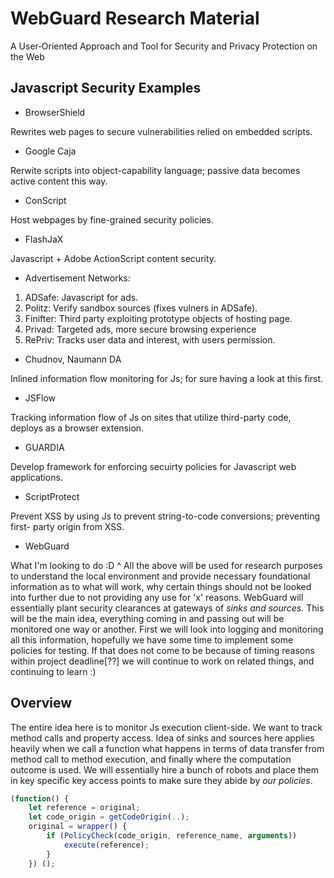 # WebGuard Research Material

A User‑Oriented Approach and Tool for Security and Privacy Protection 
on the Web

## Javascript Security Examples

* BrowserShield

Rewrites web pages to secure vulnerabilities relied on embedded scripts.

* Google Caja

Rerwite scripts into object-capability language; passive data becomes active
content this way.

* ConScript

Host webpages by fine-grained security policies.

* FlashJaX

Javascript + Adobe ActionScript content security.

* Advertisement Networks:
1. ADSafe: Javascript for ads.
1. Politz: Verify sandbox sources (fixes vulners in ADSafe).
1. Finifter: Third party exploiting prototype objects of hosting page.
1. Privad: Targeted ads, more secure browsing experience
1. RePriv: Tracks user data and interest, with users permission.

* Chudnov, Naumann DA

Inlined information flow monitoring for Js; for sure having a look at this
first.

* JSFlow

Tracking information flow of Js on sites that utilize third-party code, deploys
as a browser extension. 

* GUARDIA

Develop framework for enforcing secuirty policies for Javascript web
applications.

* ScriptProtect

Prevent XSS by using Js to prevent string-to-code conversions; preventing first-
party origin from XSS.

* WebGuard

What I'm looking to do :D ^ All the above will be used for research purposes to
understand the local environment and provide necessary foundational information
as to what will work, why certain things should not be looked into further due
to not providing any use for 'x' reasons. WebGuard will essentially plant
security clearances at gateways of *sinks and sources.* This will be the main
idea, everything coming in and passing out will be monitored one way or another.
First we will look into logging and monitoring all this information, hopefully
we have some time to implement some policies for testing. If that does not come
to be because of timing reasons within project deadline[??] we will continue to
work on related things, and continuing to learn :)

## Overview

The entire idea here is to monitor Js execution client-side. We want to track
method calls and property access. Idea of sinks and sources here applies heavily
when we call a function what happens in terms of data transfer from method call
to method execution, and finally where the computation outcome is used. We will
essentially hire a bunch of robots and place them in key specific key access
points to make sure they abide by *our policies*.

```Javascript
(function() {
	let reference = original;
	let code_origin = getCodeOrigin(..);
	original = wrapper() {
		if (PolicyCheck(code_origin, reference_name, arguments))
			execute(reference);
		}
	}) ();
```
